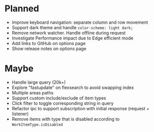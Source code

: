 # Planned

- Improve keyboard navigation: separate column and row movement
- Support dark theme and handle `color-scheme: light dark;`
- Remove network watcher. Handle offline during request
- Investigate Performance impact due to Edge efficient mode
- Add links to GitHub on options page
- Show release notes on options page

# Maybe

- Handle large query (20k+)
- Explore "fastupdate" on flexsearch to avoid swapping index
- Multiple areas paths
- Support custom include/exclude of item types
- Click filter to toggle corresponding string in query
- Refactor ipc to support subscription with initial response (request + listener)
- Remove items with type that is disabled according to `WorkItemType.isDisabled`
